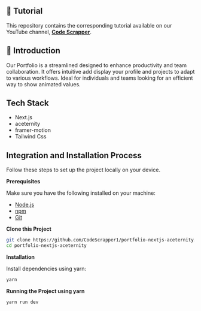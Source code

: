 ## 🚨 Tutorial

This repository contains the corresponding tutorial available on our YouTube channel, <a href="https://www.youtube.com/@CodeScrapperOfficial/videos" target="_blank"><b>Code Scrapper</b></a>.

## <a name="introduction">🤖 Introduction</a>

Our Portfolio is a streamlined designed to enhance productivity and team collaboration. It offers intuitive add display your profile and projects to adapt to various workflows. Ideal for individuals and teams looking for an efficient way to show animated values.

## <a name="tech-stack">Tech Stack</a>

- Next.js
- aceternity
- framer-motion
- Tailwind Css

## <a name="quick-start">Integration and Installation Process</a>

Follow these steps to set up the project locally on your device.

**Prerequisites**

Make sure you have the following installed on your machine:

- [Node.js](https://nodejs.org/en)
- [npm](https://www.npmjs.com/)
- [Git](https://git-scm.com/)

**Clone this Project**

```bash
git clone https://github.com/CodeScrapper1/portfolio-nextjs-aceternity.git
cd portfolio-nextjs-aceternity
```

**Installation**

Install dependencies using yarn:

```bash
yarn
```

**Running the Project using yarn**

```bash
yarn run dev
```
